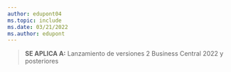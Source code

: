 ```yaml
---
author: edupont04
ms.topic: include
ms.date: 03/21/2022
ms.author: edupont
---
```

> **SE APLICA A:** Lanzamiento de versiones 2 Business Central 2022 y posteriores